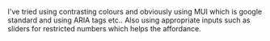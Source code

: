 I've tried using contrasting colours and obviously using MUI which is google standard and using ARIA tags etc..
Also using appropriate inputs such as sliders for restricted numbers which helps the affordance.